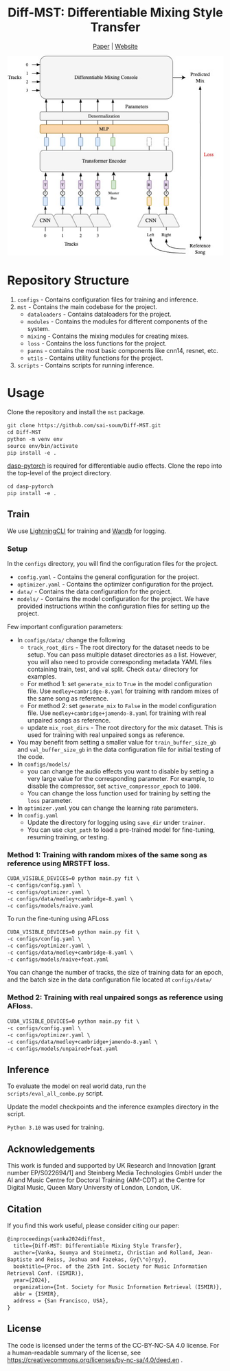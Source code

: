 
<div align="center">

# Diff-MST: Differentiable Mixing Style Transfer
[Paper](https://sai-soum.github.io/assets/pdf/Differentiable_Mixing_Style_Transfer.pdf) | [Website](https://sai-soum.github.io/projects/diffmst/)


<img src="./Assets/diffmst-main_modified.jpg">

</div>

<!-- Mixing style transfer using reference mix. 
There are two mixing console configurations (in `modules.py`)
1. `BasicMixConsole`: Gain + Pan
2. `AdvancedMixConsole`: Gain + Pan + Diff EQ + Diff Compressor

Mixes for training can be created using either `naive_random_mix` (assigns random parameter values for mixing console to create a mix) or `knowledge_engineering_mix` (uses knowledge engineering to assign parameter values for mixing console to create a mix). Both of these modules can be found in `mixing.py`

 -->
# Repository Structure
1. `configs` - Contains configuration files for training and inference.
2. `mst` - Contains the main codebase for the project.
    - `dataloaders` - Contains dataloaders for the project.
    - `modules` - Contains the modules for different components of the system.
    - `mixing` - Contains the mixing modules for creating mixes.
    - `loss` - Contains the loss functions for the project.
    - `panns` - contains the most basic components like cnn14, resnet, etc.
    - `utils` - Contains utility functions for the project.
3. `scripts` - Contains scripts for running inference.  

# Usage
Clone the repository and install the `mst` package.
```
git clone https://github.com/sai-soum/Diff-MST.git
cd Diff-MST
python -m venv env
source env/bin/activate
pip install -e .
```

[dasp-pytorch](https://github.com/csteinmetz1/dasp-pytorch) is required for differentiable audio effects.
Clone the repo into the top-level of the project directory.
```
cd dasp-pytorch
pip install -e .
```

## Train
We use [LightningCLI](https://lightning.ai/docs/pytorch/stable/) for training and [Wandb](https://wandb.ai/site) for logging.

### Setup
In the `configs` directory, you will find the configuration files for the project.
- `config.yaml` - Contains the general configuration for the project.
- `optimizer.yaml` - Contains the optimizer configuration for the project.
- `data/` - Contains the data configuration for the project.
- `models/` - Contains the model configuration for the project.
We have provided instructions within the configuration files for setting up the project.

Few important configuration parameters:
- In `configs/data/` change the following
    - `track_root_dirs` - The root directory for the dataset needs to be setup. You can pass multiple dataset directories as a list. However, you will also need to provide corresponding metadata YAML files containing train, test, and val split. Check `data/` directory for examples.
    - For method 1: set `generate_mix` to `True` in the model configuration file. Use `medley+cambridge-8.yaml` for training with random mixes of the same song as reference.
    - For method 2: set `generate_mix` to `False` in the model configuration file. Use `medley+cambridge+jamendo-8.yaml` for training with real unpaired songs as reference.
    - update `mix_root_dirs` - The root directory for the mix dataset. This is used for training with real unpaired songs as reference. 
- You may benefit from setting a smaller value for `train_buffer_size_gb` and `val_buffer_size_gb` in the data configuration file for initial testing of the code.
- In `configs/models/`
    - you can change the audio effects you want to disable by setting a very large value for the corresponding parameter. For example, to disable the compressor, set `active_compressor_epoch` to `1000`.
    - You can change the loss function used for training by setting the `loss` parameter.
- In `optimizer.yaml` you can change the learning rate parameters.
- In `config.yaml` 
    - Update the directory for logging using `save_dir` under `trainer`.
    - You can use `ckpt_path` to load a pre-trained model for fine-tuning, resuming training, or testing.


### Method 1: Training with random mixes of the same song as reference using MRSTFT loss.
```
CUDA_VISIBLE_DEVICES=0 python main.py fit \
-c configs/config.yaml \
-c configs/optimizer.yaml \
-c configs/data/medley+cambridge-8.yaml \
-c configs/models/naive.yaml
```

To run the fine-tuning using AFLoss
```
CUDA_VISIBLE_DEVICES=0 python main.py fit \
-c configs/config.yaml \
-c configs/optimizer.yaml \
-c configs/data/medley+cambridge-8.yaml \
-c configs/models/naive+feat.yaml
```

You can change the number of tracks, the size of training data for an epoch, and the batch size in the data configuration file located at `configs/data/`

### Method 2: Training with real unpaired songs as reference using AFloss.

```
CUDA_VISIBLE_DEVICES=0 python main.py fit \
-c configs/config.yaml \
-c configs/optimizer.yaml \
-c configs/data/medley+cambridge+jamendo-8.yaml \
-c configs/models/unpaired+feat.yaml
```

## Inference
To evaluate the model on real world data, run the ` scripts/eval_all_combo.py` script. 

Update the model checkpoints and the inference examples directory in the script. 

`Python 3.10` was used for training. 


## Acknowledgements
This work is funded and supported by UK Research and Innovation [grant number EP/S022694/1] and Steinberg Media Technologies GmbH under the AI and Music Centre for Doctoral Training (AIM-CDT) at the Centre for Digital Music, Queen Mary University of London, London, UK. 

## Citation
If you find this work useful, please consider citing our paper:
```
@inproceedings{vanka2024diffmst,
  title={Diff-MST: Differentiable Mixing Style Transfer},
  author={Vanka, Soumya and Steinmetz, Christian and Rolland, Jean-Baptiste and Reiss, Joshua and Fazekas, Gy{\"o}rgy},
  booktitle={Proc. of the 25th Int. Society for Music Information Retrieval Conf. (ISMIR)},
  year={2024},
  organization={Int. Society for Music Information Retrieval (ISMIR)},
  abbr = {ISMIR},
  address = {San Francisco, USA},
}
```

## License
The code is licensed under the terms of the CC-BY-NC-SA 4.0 license. For a human-readable summary of the license, see https://creativecommons.org/licenses/by-nc-sa/4.0/deed.en .
